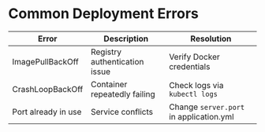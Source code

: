 # Common Deployment Errors

| Error | Description | Resolution |
|--------|--------------|------------|
| ImagePullBackOff | Registry authentication issue | Verify Docker credentials |
| CrashLoopBackOff | Container repeatedly failing | Check logs via `kubectl logs` |
| Port already in use | Service conflicts | Change `server.port` in application.yml |
